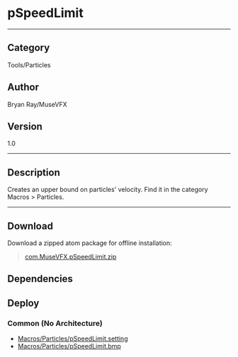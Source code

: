 # pSpeedLimit
___

## Category
Tools/Particles

## Author
Bryan Ray/MuseVFX

## Version
1.0

___

## Description
<p>Creates an upper bound on particles' velocity. Find it in the category Macros &gt; Particles.</p>
	

___

## Download

Download a zipped atom package for offline installation:
> [com.MuseVFX.pSpeedLimit.zip](https://gitlab.com/WeSuckLess/Reactor/-/archive/master/Reactor-master.zip?path=Atoms/com.MuseVFX.pSpeedLimit)  

## Dependencies

## Deploy

### Common (No Architecture)

<ul>
<li><a href="https://gitlab.com/WeSuckLess/Reactor/-/blob/master/Atoms/com.MuseVFX.pSpeedLimit/Macros/Particles/pSpeedLimit.setting?ref_type=heads">Macros/Particles/pSpeedLimit.setting</a></li>
<li><a href="https://gitlab.com/WeSuckLess/Reactor/-/blob/master/Atoms/com.MuseVFX.pSpeedLimit/Macros/Particles/pSpeedLimit.bmp?ref_type=heads">Macros/Particles/pSpeedLimit.bmp</a></li>
</ul>
